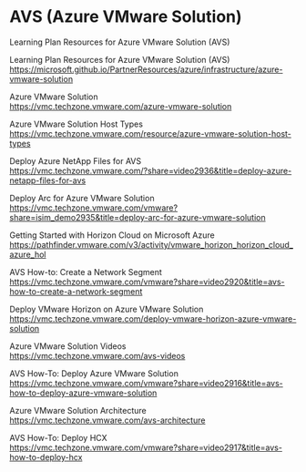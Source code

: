 # AVS (Azure VMware Solution) </br>
Learning Plan Resources for Azure VMware Solution (AVS)

Learning Plan Resources for Azure VMware Solution (AVS) </br>
https://microsoft.github.io/PartnerResources/azure/infrastructure/azure-vmware-solution

Azure VMware Solution </br>
https://vmc.techzone.vmware.com/azure-vmware-solution

Azure VMware Solution Host Types </br>
https://vmc.techzone.vmware.com/resource/azure-vmware-solution-host-types

Deploy Azure NetApp Files for AVS </br>
https://vmc.techzone.vmware.com/?share=video2936&title=deploy-azure-netapp-files-for-avs

Deploy Arc for Azure VMware Solution </br>
https://vmc.techzone.vmware.com/vmware?share=isim_demo2935&title=deploy-arc-for-azure-vmware-solution

Getting Started with Horizon Cloud on Microsoft Azure </br>
https://pathfinder.vmware.com/v3/activity/vmware_horizon_horizon_cloud_azure_hol

AVS How-to: Create a Network Segment </br>
https://vmc.techzone.vmware.com/vmware?share=video2920&title=avs-how-to-create-a-network-segment

Deploy VMware Horizon on Azure VMware Solution </br>
https://vmc.techzone.vmware.com/deploy-vmware-horizon-azure-vmware-solution

Azure VMware Solution Videos </br>
https://vmc.techzone.vmware.com/avs-videos

AVS How-To: Deploy Azure VMware Solution </br>
https://vmc.techzone.vmware.com/vmware?share=video2916&title=avs-how-to-deploy-azure-vmware-solution

Azure VMware Solution Architecture </br>
https://vmc.techzone.vmware.com/avs-architecture

AVS How-To: Deploy HCX </br>
https://vmc.techzone.vmware.com/vmware?share=video2917&title=avs-how-to-deploy-hcx

